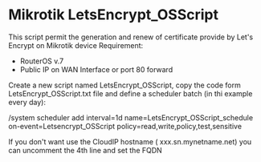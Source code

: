 # Mikrotik LetsEncrypt_OSScript
This script permit the generation and renew of certificate provide by Let's Encrypt on Mikrotik device
Requirement:
 - RouterOS v.7
 - Public IP on WAN Interface or port 80 forward 



Create a new script named LetsEncrypt_OSScript, copy the code form LetsEncrypt_OSScript.txt file and define a scheduler batch (in thi example every day):

/system scheduler add interval=1d name=LetsEncrypt_OSScript_schedule on-event=Letsencrypt_OSScript policy=read,write,policy,test,sensitive

If you don't want use the CloudIP hostname ( xxx.sn.mynetname.net) you can uncomment the 4th line and set the FQDN